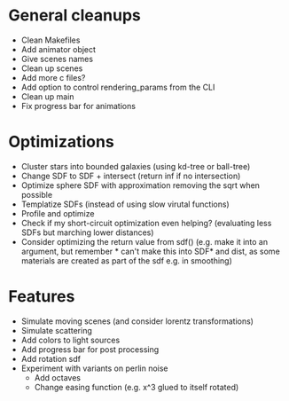 # General cleanups
* Clean Makefiles
* Add animator object
* Give scenes names
* Clean up scenes
* Add more c files?
* Add option to control rendering_params from the CLI
* Clean up main
* Fix progress bar for animations

# Optimizations
* Cluster stars into bounded galaxies (using kd-tree or ball-tree)
* Change SDF to SDF + intersect (return inf if no intersection)
* Optimize sphere SDF with approximation removing the sqrt when possible
* Templatize SDFs (instead of using slow virutal functions)
* Profile and optimize
* Check if my short-circuit optimization even helping? (evaluating less SDFs but marching lower distances)
* Consider optimizing the return value from sdf() (e.g. make it into an argument, but remember * can't make this into SDF* and dist, as some materials are created as part of the sdf e.g. in smoothing)

# Features
* Simulate moving scenes (and consider lorentz transformations)
* Simulate scattering
* Add colors to light sources
* Add progress bar for post processing
* Add rotation sdf
* Experiment with variants on perlin noise
    * Add octaves
    * Change easing function (e.g. x^3 glued to itself rotated)

